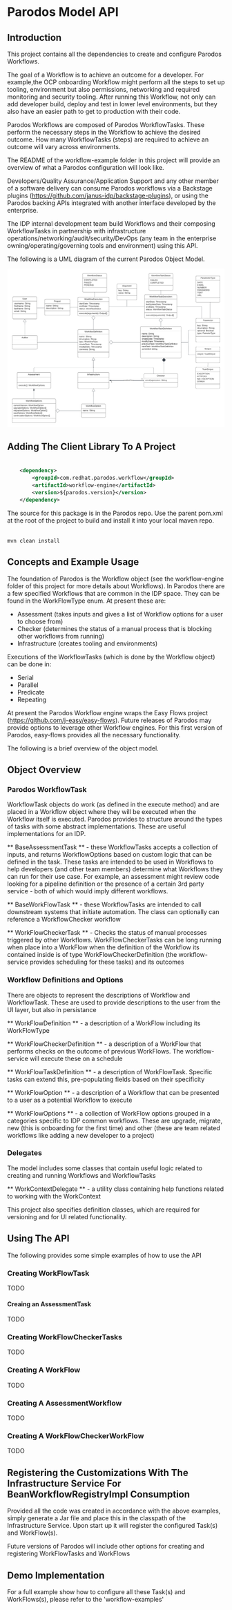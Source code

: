 # Parodos Model API

## Introduction

This project contains all the dependencies to create and configure Parodos Workflows. 

The goal of a Workflow is to achieve an outcome for a developer. For example,the OCP onboarding Workflow might perform all the steps to set up tooling, environment but also permissions, networking and required monitoring and security tooling. After running this Workflow, not only can add developer build, deploy and test in lower level environments, but they also have an easier path to get to production with their code.

Parodos Workflows are composed of Parodos WorkflowTasks. These perform the necessary steps in the Workflow to achieve the desired outcome. How many WorkflowTasks (steps) are required to achieve an outcome will vary across environments.

The README of the workflow-example folder in this project will provide an overview of what a Parodos configuration will look like.

Developers/Quality Assurance/Application Support and any other member of a software delivery can consume Parodos workflows via a Backstage plugins (https://github.com/janus-idp/backstage-plugins), or using the Parodos backing APIs integrated with another interface developed by the enterprise.

The IDP internal development team build Workflows and their composing WorkflowTasks in partnership with infrastructure operations/networking/audit/security/DevOps (any team in the enterprise owning/operating/governing tools and environment) using this API.

The following is a UML diagram of the current Parodos Object Model.

![UML](readme-images/uml.png)

## Adding The Client Library To A Project

```xml

	<dependency>
		<groupId>com.redhat.parodos.workflow</groupId>
		<artifactId>workflow-engine</artifactId>
		<version>${parodos.version}</version>
	</dependency>

```

The source for this package is in the Parodos repo. Use the parent pom.xml at the root of the project to build and install it into your local maven repo.

```shell

mvn clean install

```

## Concepts and Example Usage

The foundation of Parodos is the Workflow object (see the workflow-engine folder of this project for more details about Workflows). In Parodos there are a few specified Workflows that are common in the IDP space. They can be found in the WorkFlowType enum. At present these are:

- Assessment (takes inputs and gives a list of Workflow options for a user to choose from)
- Checker (determines the status of a manual process that is blocking other workflows from running)
- Infrastructure (creates tooling and environments)

Executions of the WorkflowTasks (which is done by the Workflow object) can be done in:

- Serial
- Parallel
- Predicate
- Repeating

At present the Parodos Workflow engine wraps the Easy Flows project (https://github.com/j-easy/easy-flows). Future releases of Parodos may provide options to leverage other Workflow engines. For this first version of Parodos, easy-flows provides all the necessary functionality.

The following is a brief overview of the object model.

## Object Overview


### Parodos WorkflowTask

WorkflowTask objects do work (as defined in the execute method) and are placed in a Workflow object where they will be executed when the Workflow itself is executed. Parodos provides to structure around the types of tasks with some abstract implementations. These are useful implementations for an IDP.

** BaseAssessmentTask ** - these WorkflowTasks accepts a collection of inputs, and returns WorkflowOptions based on custom logic that can be defined in the task. These tasks are intended to be used in Workflows to help developers (and other team members) determine what Workflows they can run for their use case. For example, an assessment might review code looking for a pipeline definition or the presence of a certain 3rd party service - both of which would imply different workflows.

** BaseWorkFlowTask ** - these WorkflowTasks are intended to call downstream systems that initiate automation. The class can optionally can reference a WorkflowChecker workflow

** WorkFlowCheckerTask ** - Checks the status of manual processes triggered by other Workflows. WorkFlowCheckerTasks can be long running when place into a WorkFlow when the definition of the Workflow its contained inside is of type WorkFlowCheckerDefinition (the workflow-service provides scheduling for these tasks) and its outcomes 


### Workflow Definitions and Options

There are objects to represent the descriptions of Workflow and WorkflowTask. These are used to provide descriptions to the user from the UI layer, but also in persistance

** WorkFlowDefinition ** - a description of a WorkFlow including its WorkFlowType

** WorkFlowCheckerDefinition ** - a description of a WorkFlow that performs checks on the outcome of previous WorkFlows. The workflow-service will execute these on a schedule

** WorkFlowTaskDefinition ** - a description of WorkFlowTask. Specific tasks can extend this, pre-populating fields based on their specificity 

** WorkFlowOption ** - a description of a Workflow that can be presented to a user as a potential Workflow to execute

** WorkFlowOptions ** - a collection of WorkFlow options grouped in a categories specific to IDP common workflows. These are upgrade, migrate, new (this is onboarding for the first time) and other (these are team related workflows like adding a new developer to a project)

### Delegates

The model includes some classes that contain useful logic related to creating and running Workflows and WorkflowTasks

** WorkContextDelegate ** - a utility class containing help functions related to working with the WorkContext

This project also specifies definition classes, which are required for versioning and for UI related functionality.


## Using The API

The following provides some simple examples of how to use the API

### Creating WorkFlowTask

TODO

#### Creaing an AssessmentTask

TODO

### Creating WorkFlowCheckerTasks

TODO

### Creating A WorkFlow

TODO

### Creating A AssessmentWorkflow

TODO

### Creating A WorkFlowCheckerWorkFlow

TODO

## Registering the Customizations With The Infrastructure Service For BeanWorkflowRegistryImpl Consumption

Provided all the code was created in accordance with the above examples, simply generate a Jar file and place this in the classpath of the Infrastructure Service. Upon start up it will register the configured Task(s) and WorkFlow(s).

Future versions of Parodos will include other options for creating and registering WorkFlowTasks and WorkFlows

## Demo Implementation

For a full example show how to configure all these Task(s) and WorkFlows(s), please refer to the 'workflow-examples'